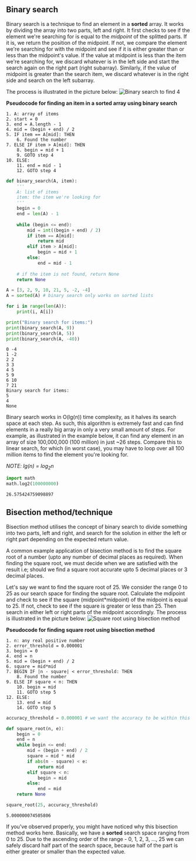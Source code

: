 
## Binary search
Binary search is a technique to find an element in a **sorted** array. It works by dividing the array into two parts, left and right. It first checks to see if the element we're searching for is equal to the *midpoint* of the splitted parts. If it is, we return the position of the midpoint. If not, we compare the element we're searching for with the midpoint and see if it is either greater than or less than the midpoint's value. If the value at midpoint is less than the item we're searching for, we discard whatever is in the left side and start the search again on the right part (right subarray). Similarly, if the value of midpoint is greater than the search item, we discard whatever is in the right side and search on the left subarray.

The process is illustrated in the picture below:
![Binary search to find 4](../media/binary_search.jpg)

**Pseudocode for finding an item in a sorted array using binary search**
```
1. A: array of items
2. start = 0
3. end = A.length - 1
4. mid = (begin + end) / 2
5. IF item == A[mid]: THEN
    6. Found the number
7. ELSE IF item > A[mid]: THEN
    8. begin = mid + 1
    9. GOTO step 4
10. ELSE:
    11. end = mid - 1
    12. GOTO step 4
```


```python
def binary_search(A, item):
    '''
    A: list of items
    item: the item we're looking for
    '''
    begin = 0
    end = len(A) - 1
    
    while (begin <= end):
        mid = int((begin + end) / 2)
        if item == A[mid]:
            return mid
        elif item > A[mid]:
            begin = mid + 1
        else:
            end = mid - 1
    
    # if the item is not found, return None
    return None
```


```python
A = [3, 2, 9, 10, 21, 5, -2, -4]
A = sorted(A) # binary search only works on sorted lists

for i in range(len(A)):
    print(i, A[i])

print("Binary search for items:")
print(binary_search(A, 9))
print(binary_search(A, 5))
print(binary_search(A, -40))
```

    0 -4
    1 -2
    2 2
    3 3
    4 5
    5 9
    6 10
    7 21
    Binary search for items:
    5
    4
    None


Binary search works in O(lg(*n*)) time complexity, as it halves its search space at each step. As such, this algorithm is extremely fast and can find elements in a really big array in only a very small amount of steps. For example, as illustrated in the example below, it can find any element in an array of size 100,000,000 (100 million) in just ~26 steps. Compare this to linear search, for which (in worst case), you may have to loop over all 100 million items to find the element you're looking for.

*NOTE: lg(n) = log<sub>2</sub>n*


```python
import math
math.log2(100000000)
```




    26.575424759098897



## Bisection method/technique
Bisection method utilises the concept of binary search to divide something into two parts, left and right, and search for the solution in either the left or right part depending on the expected return value.

A common example application of bisection method is to find the square root of a number (upto any number of decimal places as required). When finding the square root, we must decide when we are satisfied with the result i.e; should we find a square root accurate upto 5 decimal places or 3 decimal places.

Let's say we want to find the square root of 25. We consider the range 0 to 25 as our search space for finding the square root. Calculate the mdipoint and check to see if the square (midpoint\*midpoint) of the midpoint is equal to 25. If not, check to see if the square is greater or less than 25. Then search in either left or right parts of the midpoint accordingly. The process is illustrated in the picture below:
![Square root using bisection method](../media/algorithm_bisection_method.jpg)

**Pseudocode for finding square root using bisection method**
```
1. n: any real positive number
2. error_threshold = 0.000001
3. begin = 0
4. end = n
5. mid = (begin + end) / 2
6. square = mid*mid
7. BEGIN IF |n - square| < error_threshold: THEN
    8. Found the number
9. ELSE IF square < n: THEN
    10. begin = mid
    11. GOTO step 5
12. ELSE:
    13. end = mid
    14. GOTO step 5
```


```python
accuracy_threshold = 0.000001 # we want the accuracy to be within this threshold

def square_root(n, e):
    begin = 0
    end = n
    while begin <= end:
        mid = (begin + end) / 2
        square = mid * mid
        if abs(n - square) < e:
            return mid
        elif square < n:
            begin = mid
        else:
            end = mid
    return None
```


```python
square_root(25, accuracy_threshold)
```




    5.000000074505806



If you've observed properly, you might have noticed why this bisection method works here. Basically, we have a **sorted** search space ranging from 0 to 25. Due to the ascending order of the range - 0, 1, 2, 3, ..., 25 we can safely discard half part of the search space, because half of the part is either greater or smaller than the expected value.
